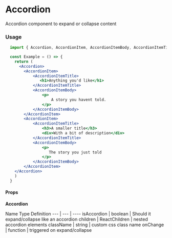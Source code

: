 # Accordion

Accordion component to expand or collapse content

### Usage

```jsx
  import { Accordion, AccordionItem, AccordionItemBody, AccordionItemTitle } from '@boldr/ui';

  const Example = () => {
    return (
      <Accordion>
        <AccordionItem>
            <AccordionItemTitle>
               <h1>Anything you'd like</h1>
            </AccordionItemTitle>
            <AccordionItemBody>
                <p>
                    A story you havent told.
                </p>
            </AccordionItemBody>
        </AccordionItem>
        <AccordionItem>
            <AccordionItemTitle>
                <h3>A smaller title</h3>
                <div>With a bit of description</div>
            </AccordionItemTitle>
            <AccordionItemBody>
                <p>
                   The story you just told
                </p>
            </AccordionItemBody>
        </AccordionItem>
    </Accordion>
    )
  }

```


#### Props

**Accordion**   

Name    Type  Definition
--- | --- | ----
isAccordion | boolean | Should it expand/collapse like an accordion
children | ReactChildren | nested accordion elements
className | string | custom css class name
onChange | function | triggered on expand/collapse

